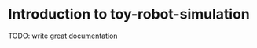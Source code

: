 # Introduction to toy-robot-simulation

TODO: write [great documentation](http://jacobian.org/writing/what-to-write/)

